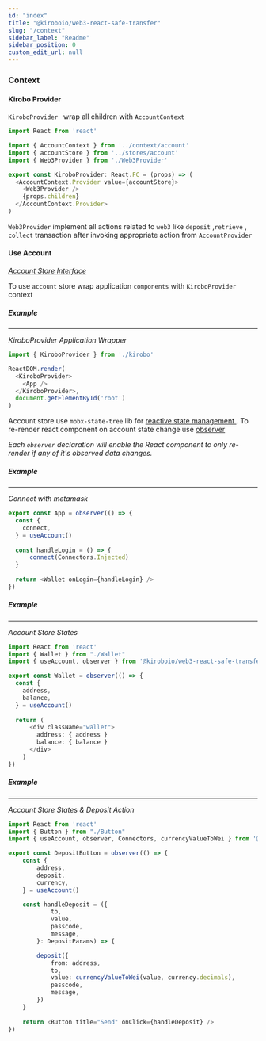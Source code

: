 ```yaml
---
id: "index"
title: "@kiroboio/web3-react-safe-transfer"
slug: "/context"
sidebar_label: "Readme"
sidebar_position: 0
custom_edit_url: null
---
```


### Context

#### Kirobo Provider

`KiroboProvider `  wrap all children with `AccountContext`

```typescript
import React from 'react'

import { AccountContext } from '../context/account'
import { accountStore } from '../stores/account'
import { Web3Provider } from './Web3Provider'

export const KiroboProvider: React.FC = (props) => (
  <AccountContext.Provider value={accountStore}>
    <Web3Provider />
    {props.children}
  </AccountContext.Provider>
)

```

`Web3Provider` implement all actions related to `web3` like `deposit` ,`retrieve` , `collect` transaction after invoking appropriate action from `AccountProvider`

#### Use Account

*<a href="./stores/interfaces/IAccount">Account Store Interface</a>*

To use `account` store wrap application `components` with `KiroboProvider` context

##### Example

------

*KiroboProvider Application Wrapper*

```typescript
import { KiroboProvider } from './kirobo'

ReactDOM.render(
  <KiroboProvider>
    <App />
  </KiroboProvider>,
  document.getElementById('root')
)

```

Account store use `mobx-state-tree` lib for  [reactive state management ](https://mobx-state-tree.js.org/intro/welcome). To re-render react component on account state change use [observer](https://mobx-state-tree.js.org/intro/getting-started#getting-to-the-ui)

*Each `observer` declaration will enable the React component to only re-render if any of it's observed data changes.*

##### Example 
------

*Connect with metamask*

```typescript
export const App = observer(() => {
  const {
    connect,
  } = useAccount()
  
  const handleLogin = () => {
      connect(Connectors.Injected)
  }
  
  return <Wallet onLogin={handleLogin} />
})
```

##### Example 
------

*Account Store States*

```typescript
import React from 'react'
import { Wallet } from "./Wallet"
import { useAccount, observer } from '@kiroboio/web3-react-safe-transfer/lib'

export const Wallet = observer(() => {
  const {
    address,
    balance,
  } = useAccount()
    
  return (
      <div className="wallet">
      	address: { address }
        balance: { balance }                 
      </div>
   	)
})
```

##### Example

------

*Account Store States & Deposit Action*

```typescript
import React from 'react'
import { Button } from "./Button"
import { useAccount, observer, Connectors, currencyValueToWei } from '@kiroboio/web3-react-safe-transfer'

export const DepositButton = observer(() => {
    const {
        address,
        deposit,
        currency,
    } = useAccount()

    const handleDeposit = ({
            to,
            value,
            passcode,
            message,
        }: DepositParams) => {

        deposit({
            from: address,
            to,
            value: currencyValueToWei(value, currency.decimals),
            passcode,
            message,
        })
    }
    
    return <Button title="Send" onClick={handleDeposit} />
})
```
